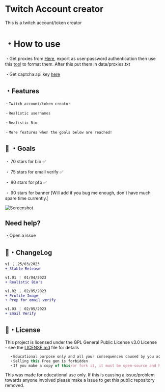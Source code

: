 # Twitch Account creator
This is a twitch account/token creator

# ・How to use
・Get proxies from [Here](https://www.webshare.io/?referral_code=27rjvonmaef4), export as user:password authentication then use this [tool](https://github.com/Hazza3100/Webshare-Formatter) to format them. After this put them in data/proxies.txt

・Get captcha api key [here](https://dashboard.capsolver.com/passport/register?inviteCode=rwXDPRNK)


## ・Features
```
・Twitch account/token creator

・Realistic usernames

・Realistic Bio

・More features when the goals below are reached!
```

 ## 🥅 ・Goals

・ 70 stars for bio ✅

・ 75 stars for email verify ✅

・ 80 stars for pfp ✅

・ 90 stars for banner [Will add if you bug me enough, don't have much spare time currently.]

![Screenshot](prev.png)

## Need help?
・Open a issue


## 💭・ChangeLog

```diff
v1 ⋮ 25/03/2023
+ Stable Release

v1.01 ⋮ 01/04/2023
+ Realistic Bio's

v1.02 ⋮ 02/05/2023
+ Profile Image
+ Prep for email verify

v1.03 ⋮ 02/05/2023
+ Email Verify
```

## 📄・License

This project is licensed under the GPL General Public License v3.0 License - see the [LICENSE.md](./LICENSE) file for details
```js
  ・Educational purpose only and all your consequences caused by you actions is your responsibility
  ・Selling this Free gen is forbidden
  ・If you make a copy of this/or fork it, it must be open-source and have credits linking to this repo
```

This was made for educational use only. If this is causing a issue/problem towards anyone involved please make a issue to get this public repository removed.



